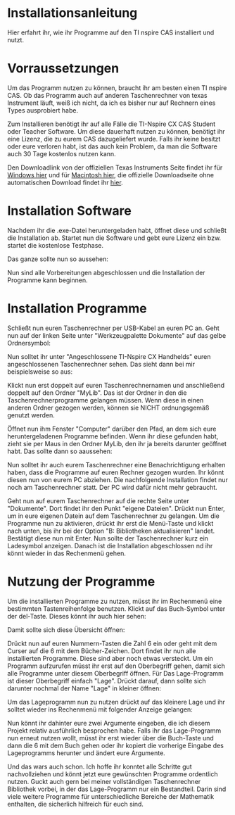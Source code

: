 # Installationsanleitung

Hier erfahrt ihr, wie ihr Programme auf den TI nspire CAS installiert und nutzt.

# Vorraussetzungen

Um das Programm nutzen zu können, braucht ihr am besten einen TI nspire CAS. Ob das Programm auch auf anderen Taschenrechner von texas Instrument läuft, weiß ich nicht, da ich es bisher nur auf Rechnern eines Types ausprobiert habe. 

Zum Installieren benötigt ihr auf alle Fälle die TI-Nspire CX CAS Student oder Teacher Software. Um diese dauerhaft nutzen zu können, benötigt ihr eine Lizenz, die zu eurem CAS dazugeliefert wurde. Falls ihr keine besitzt oder eure verloren habt, ist das auch kein Problem, da man die Software auch 30 Tage kostenlos nutzen kann.

Den Downloadlink von der offiziellen Texas Instruments Seite findet ihr für [Windows hier](https://education.ti.com/download/en/ed-tech/36BE84F974E940C78502AA47492887AB/65A2C49A91F441A395A3074708EDE0E8/TINspireCXCASStudentSoftware-5.2.0.771.exe) und für [Macintosh hier](https://education.ti.com/download/en/ed-tech/36BE84F974E940C78502AA47492887AB/D8EC828572AE40EDAF2A4E87F131D3DE/TINspireCXCASStudentSoftware-5.2.0.771.dmg), die offizielle Downloadseite ohne automatischen Download findet ihr [hier](https://education.ti.com/de/software/details/en/36BE84F974E940C78502AA47492887AB/ti-nspirecxcas_pc_full). 

# Installation Software

Nachdem ihr die .exe-Datei heruntergeladen habt, öffnet diese und schließt die Installation ab. Startet nun die Software und gebt eure Lizenz ein bzw. startet die kostenlose Testphase. 

Das ganze sollte nun so aussehen:

Nun sind alle Vorbereitungen abgeschlossen und die Installation der Programme kann beginnen.

# Installation Programme

Schließt nun euren Taschenrechner per USB-Kabel an euren PC an. Geht nun auf der linken Seite unter "Werkzeugpalette Dokumente" auf das gelbe Ordnersymbol:

Nun solltet ihr unter "Angeschlossene TI-Nspire CX Handhelds" euren angeschlossenen Taschenrechner sehen. Das sieht dann bei mir beispielsweise so aus:

Klickt nun erst doppelt auf euren Taschenrechnernamen und anschließend doppelt auf den Ordner "MyLib". Das ist der Ordner in den die Taschenrechnerprogramme gelangen müssen. Wenn diese in einen anderen Ordner gezogen werden, können sie NICHT ordnungsgemäß genutzt werden. 

Öffnet nun ihm Fenster "Computer" darüber den Pfad, an dem sich eure heruntergeladenen Programme befinden. Wenn ihr diese gefunden habt, zieht sie per Maus in den Ordner MyLib, den ihr ja bereits darunter geöffnet habt. Das sollte dann so aaussehen:

Nun solltet ihr auch eurem Taschenrechner eine Benachrichtigung erhalten haben, dass die Programme auf euren Rechner gezogen wurden. Ihr könnt diesen nun von eurem PC abziehen. Die nachfolgende Installation findet nur noch am Taschenrechner statt. Der PC wird dafür nicht mehr gebraucht.

Geht nun auf eurem Taschenrechner auf die rechte Seite unter "Dokumente". Dort findet ihr den Punkt "eigene Dateien". Drückt nun Enter, um in eure eigenen Datein auf dem Taschenrechner zu gelangen. Um die Programme nun zu aktivieren, drückt ihr erst die Menü-Taste und klickt nach unten, bis ihr bei der Option "B: Bibliotheken aktualisieren" landet. Bestätigt diese nun mit Enter. Nun sollte der Taschenrechner kurz ein Ladesymbol anzeigen. Danach ist die Installation abgeschlossen nd ihr könnt wieder in das Rechenmenü gehen.

# Nutzung der Programme

Um die installierten Programme zu nutzen, müsst ihr im Rechenmenü eine bestimmten Tastenreihenfolge benutzen. Klickt auf das Buch-Symbol unter der del-Taste. Dieses könnt ihr auch hier sehen:

Damit sollte sich diese Übersicht öffnen:

Drückt nun auf euren Nummern-Tasten die Zahl 6 ein oder geht mit dem Curser auf die 6 mit dem Bücher-Zeichen. Dort findet ihr nun alle installierten Programme. Diese sind aber noch etwas versteckt. Um ein Programm aufzurufen müsst ihr erst auf den Oberbegriff gehen, damit sich alle Programme unter diesem Oberbegriff öffnen. Für Das Lage-Programm ist dieser Oberbegriff einfach "Lage". Drückt darauf, dann sollte sich darunter nochmal der Name "Lage" in kleiner öffnen:

Um das Lageprogramm nun zu nutzen drückt auf das kleinere Lage und ihr solltet wieder ins Rechenmenü mit folgender Anzeige gelangen:

Nun könnt ihr dahinter eure zwei Argumente eingeben, die ich diesem Projekt relativ ausführlich besprochen habe. Falls ihr das Lage-Programm nun erneut nutzen wollt, müsst ihr erst wieder über die Buch-Taste und dann die 6 mit dem Buch gehen oder ihr kopiert die vorherige Eingabe des Lageprogramms herunter und ändert eure Argumente.

Und das wars auch schon. Ich hoffe ihr konntet alle Schritte gut nachvollziehen und könnt jetzt eure gewünschten Programme ordentlich nutzen. Guckt auch gern bei meiner vollständigen Taschenrechner Bibliothek vorbei, in der das Lage-Programm nur ein Bestandteil. Darin sind viele weitere Programme für unterschiedliche Bereiche der Mathematik enthalten, die sicherlich hilfreich für euch sind. 
